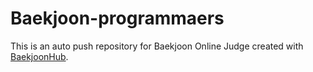 # Baekjoon-programmaers
This is an auto push repository for Baekjoon Online Judge created with [BaekjoonHub](https://github.com/BaekjoonHub/BaekjoonHub).
